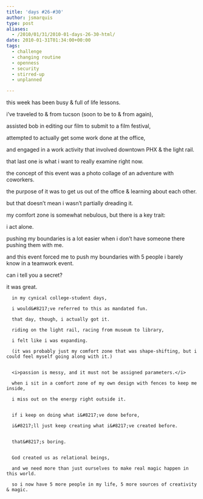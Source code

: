```yaml
---
title: 'days #26-#30'
author: jsmarquis
type: post
aliases:
  - /2010/01/31/2010-01-days-26-30-html/
date: 2010-01-31T01:34:00+00:00
tags:
  - challenge
  - changing routine
  - openness
  - security
  - stirred-up
  - unplanned

---
```

this week has been busy & full of life lessons.

  i&#8217;ve traveled to & from tucson (soon to be to & from again),

  assisted bob in editing our film to submit to a film festival,

  attempted to actually get some work done at the office,

  and engaged in a work activity that involved downtown PHX & the light rail.


  that last one is what i want to really examine right now.

  the concept of this event was a photo collage of an adventure with coworkers.

  the purpose of it was to get us out of the office & learning about each other.


  but that doesn&#8217;t mean i wasn&#8217;t partially dreading it.


  my comfort zone is somewhat nebulous, but there is a key trait:

  i act alone.

  pushing my boundaries is a lot easier when i don&#8217;t have someone there pushing them with me.

  and this event forced me to push my boundaries with 5 people i barely know in a teamwork event.


  can i tell you a secret?

  it was great.


      in my cynical college-student days,

      i would&#8217;ve referred to this as mandated fun.

      that day, though, i actually got it.

      riding on the light rail, racing from museum to library,

      i felt like i was expanding.

      (it was probably just my comfort zone that was shape-shifting, but i could feel myself going along with it.)


      <i>passion is messy, and it must not be assigned parameters.</i>

      when i sit in a comfort zone of my own design with fences to keep me inside,

      i miss out on the energy right outside it.


      if i keep on doing what i&#8217;ve done before,

      i&#8217;ll just keep creating what i&#8217;ve created before.


      that&#8217;s boring.


      God created us as relational beings,

      and we need more than just ourselves to make real magic happen in this world.

      so i now have 5 more people in my life, 5 more sources of creativity & magic.